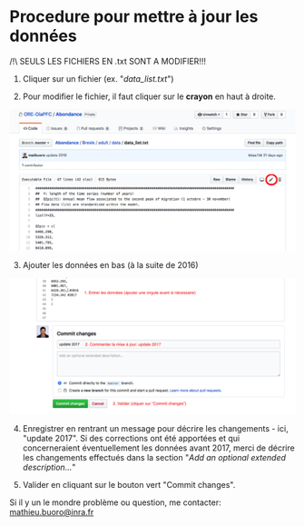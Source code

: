 Procedure pour mettre à jour les données
======

/!\ SEULS LES FICHIERS EN .txt SONT A MODIFIER!!!  

1. Cliquer sur un fichier (ex. "*data_list.txt*") 

2. Pour modifier le fichier, il faut cliquer sur le **crayon** en haut à droite.

![photo1](shot1.png)

3. Ajouter les données en bas (à la suite de 2016)

![photo1](shot2.png)

4. Enregistrer en rentrant un message pour décrire les changements - ici, "update 2017". 
Si des corrections ont été apportées et qui concerneraient éventuellement les données avant 2017, merci de décrire les changements effectués dans la section "*Add an optional extended description...*"

5. Valider en cliquant sur le bouton vert "Commit changes".

Si il y un le mondre problème ou question, me contacter: mathieu.buoro@inra.fr
